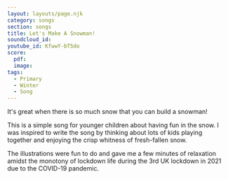 ```yaml
---
layout: layouts/page.njk
category: songs
section: songs
title: Let's Make A Snowman!
soundcloud_id:
youtube_id: KfwwY-bT5do
score:
  pdf:
  image:
tags:
  - Primary
  - Winter
  - Song
---
```


It's great when there is so much snow that you can build a snowman! 

This is a simple song for younger children about having fun in the snow. I was inspired to write the song by thinking about lots of kids playing together and enjoying the crisp whitness of fresh-fallen snow.

The illustrations were fun to do and gave me a few minutes of relaxation amidst the monotony of lockdown life during the 3rd UK lockdown in 2021 due to the COVID-19 pandemic.
